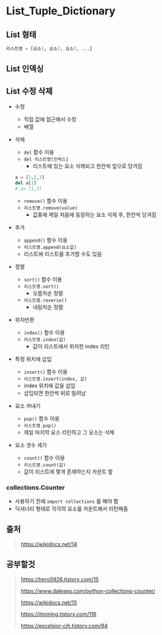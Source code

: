 # List_Tuple_Dictionary



## List 형태

```python
리스트명 = [요소1, 요소2, 요소3, ...]
```



## List 인덱싱



## List 수정 삭제

- 수정

  - 직접 값에 접근해서 수정
  - 배열

- 삭제

  - `del` 함수 이용
  - `del 리스트명[인덱스]`
    - 리스트에 있는 요소 삭제되고 한칸씩 앞으로 당겨짐

  ```python
  a = [1,2,3]
  del a[1]
  # a= [1,3]
  ```

  - `remove()` 함수 이용
  - `리스트명.remove(value)`
    - 값중에 제일 처음에 등장하는 요소 삭제 후, 한칸씩 당겨짐

- 추가
  - `append()` 함수 이용
  - `리스트명.append(요소값)`
  - 리스트에 리스트를 추가할 수도 있음
- 정렬
  - `sort()` 함수 이용
  - `리스트명.sort()`
    - 오름차순 정렬
  - `리스트명.reverse()`
    - 내림차순 정렬
- 위치반환
  - `index()` 함수 이용
  - `리스트명.index(값)`
    - 값이 리스트에서 위치한 index 리턴
- 특정 위치에 삽입
  - `insert()` 함수 이용
  - `리스트명.insert(index, 값)`
  - index 위치에 값을 삽입
  - 삽입되면 한칸씩 뒤로 밀려남
- 요소 꺼내기
  - `pop()` 함수 이용
  - `리스트명.pop()`
  - 제일 마지막 요소 리턴하고 그 요소는 삭제
- 요소 갯수 세기
  - `count()` 함수 이용
  - `리스트명.count(값)`
  - 값이 리스트에 몇개 존재하는지 카운트 함

### collections.Counter

- 사용하기 전에 `import collections` 를 해야 함
- 딕셔너리 형태로 각각의 요소를 카운트해서 리턴해줌



## 출처

> https://wikidocs.net/14



## 공부할것 

> https://hero0926.tistory.com/15
>
> https://www.daleseo.com/python-collections-counter/
>
> https://wikidocs.net/15
>
> https://itmining.tistory.com/116
>
> https://excelsior-cjh.tistory.com/94
